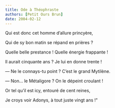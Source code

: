 ```yaml
---
title: Ode à Théophraste
authors: [Petit Ours Brun]
date: 2004-02-12
---
```


Qui est donc cet homme d’allure princyère,

Qui de sy bon matin se répand en prières ?

Quelle belle prestance ! Quelle énergie frappante !

Il aurait cinquante ans ? Je lui en donne trente !

— Ne le connays-tu point ? C’est le grand Mytilène.

— Non... le Métaligore ? On le dépeint croulant !

Or tel qu’il est icy, entouré de cent reines,

Je croys voir Adonys, à tout juste vingt ans !"


